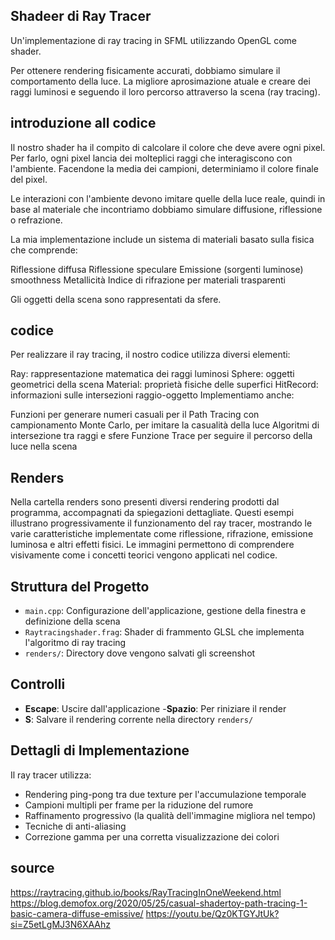## Shadeer di Ray Tracer 

Un'implementazione di ray tracing in SFML utilizzando OpenGL come shader.

Per ottenere rendering fisicamente accurati, dobbiamo simulare il comportamento della luce.
La migliore aprosimazione atuale e creare dei raggi luminosi e seguendo il loro percorso
attraverso la scena (ray tracing).

## introduzione all codice

Il nostro shader ha il compito di calcolare il colore che deve avere ogni pixel. Per farlo, ogni pixel lancia dei molteplici raggi che interagiscono con l'ambiente. 
Facendone la media dei campioni, determiniamo il colore finale del pixel.

Le interazioni con l'ambiente devono imitare quelle della luce reale, quindi in base al materiale che incontriamo dobbiamo simulare diffusione, riflessione o refrazione.

La mia implementazione include un sistema di materiali basato sulla fisica che comprende:

Riflessione diffusa
Riflessione speculare
Emissione (sorgenti luminose)
smoothness
Metallicità
Indice di rifrazione per materiali trasparenti

Gli oggetti della scena sono rappresentati da sfere.

## codice

Per realizzare il ray tracing, il nostro codice utilizza diversi elementi:

Ray: rappresentazione matematica dei raggi luminosi
Sphere: oggetti geometrici della scena
Material: proprietà fisiche delle superfici
HitRecord: informazioni sulle intersezioni raggio-oggetto
Implementiamo anche:

Funzioni per generare numeri casuali per il Path Tracing con campionamento Monte Carlo, per imitare la casualità della luce
Algoritmi di intersezione tra raggi e sfere
Funzione Trace per seguire il percorso della luce nella scena

## Renders

Nella cartella renders sono presenti diversi rendering prodotti dal programma, accompagnati da spiegazioni dettagliate. Questi esempi illustrano progressivamente il funzionamento del ray tracer, mostrando le varie caratteristiche implementate come riflessione, rifrazione, emissione luminosa e altri effetti fisici. Le immagini permettono di comprendere visivamente come i concetti teorici vengono applicati nel codice.

## Struttura del Progetto

- `main.cpp`: Configurazione dell'applicazione, gestione della finestra e definizione della scena
- `Raytracingshader.frag`: Shader di frammento GLSL che implementa l'algoritmo di ray tracing
- `renders/`: Directory dove vengono salvati gli screenshot

## Controlli

- **Escape**: Uscire dall'applicazione
-**Spazio**: Per riniziare il render
- **S**: Salvare il rendering corrente nella directory `renders/`

## Dettagli di Implementazione

Il ray tracer utilizza:
- Rendering ping-pong tra due texture per l'accumulazione temporale
- Campioni multipli per frame per la riduzione del rumore
- Raffinamento progressivo (la qualità dell'immagine migliora nel tempo)
- Tecniche di anti-aliasing
- Correzione gamma per una corretta visualizzazione dei colori


## source
https://raytracing.github.io/books/RayTracingInOneWeekend.html
https://blog.demofox.org/2020/05/25/casual-shadertoy-path-tracing-1-basic-camera-diffuse-emissive/
https://youtu.be/Qz0KTGYJtUk?si=Z5etLgMJ3N6XAAhz